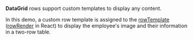 **DataGrid** rows support custom templates to display any content.

In this demo, a custom row template is assigned to the [rowTemplate](/Documentation/ApiReference/UI_Widgets/dxDataGrid/Configuration/#rowTemplate) ([rowRender](/Documentation/ApiReference/UI_Widgets/dxDataGrid/Configuration/#rowRender) in React) to display the employee's image and their information in a two-row table.
